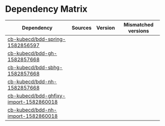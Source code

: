 # Dependency Matrix

Dependency | Sources | Version | Mismatched versions
---------- | ------- | ------- | -------------------
[cb-kubecd/bdd-spring-1582856597](https://github.com/cb-kubecd/bdd-spring-1582856597.git) |  | []() | 
[cb-kubecd/bdd-gh-1582857668](https://github.com/cb-kubecd/bdd-gh-1582857668.git) |  | []() | 
[cb-kubecd/bdd-sbhg-1582857668](https://github.com/cb-kubecd/bdd-sbhg-1582857668.git) |  | []() | 
[cb-kubecd/bdd-nh-1582857668](https://github.com/cb-kubecd/bdd-nh-1582857668.git) |  | []() | 
[cb-kubecd/bdd-ghfjxy-import-1582860018](https://github.com/cb-kubecd/bdd-ghfjxy-import-1582860018.git) |  | []() | 
[cb-kubecd/bdd-nh-import-1582860018](https://github.com/cb-kubecd/bdd-nh-import-1582860018.git) |  | []() | 
